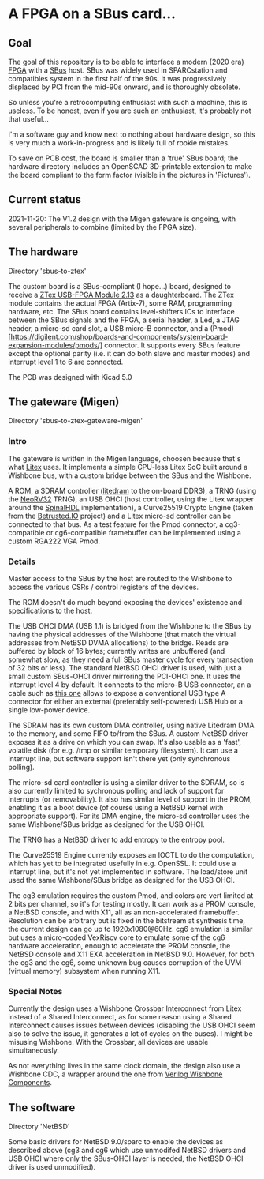 # A FPGA on a SBus card...

## Goal

The goal of this repository is to be able to interface a modern (2020 era) [FPGA](https://en.wikipedia.org/wiki/Field-programmable_gate_array) with a [SBus](https://en.wikipedia.org/wiki/SBus) host. SBus was widely used in SPARCstation and compatibles system in the first half of the 90s. It was progressively displaced by PCI from the mid-90s onward, and is thoroughly obsolete.

So unless you're a retrocomputing enthusiast with such a machine, this is useless. To be honest, even if you are such an enthusiast, it's probably not that useful...

I'm a software guy and know next to nothing about hardware design, so this is very much a work-in-progress and is likely full of rookie mistakes.

To save on PCB cost, the board is smaller than a 'true' SBus board; the hardware directory includes an OpenSCAD 3D-printable extension to make the board compliant to the form factor (visible in the pictures in 'Pictures').

## Current status

2021-11-20: The V1.2 design with the Migen gateware is ongoing, with several peripherals to combine (limited by the FPGA size).

## The hardware

Directory 'sbus-to-ztex'

The custom board is a SBus-compliant (I hope...) board, designed to receive a [ZTex USB-FPGA Module 2.13](https://www.ztex.de/usb-fpga-2/usb-fpga-2.13.e.html) as a daughterboard. The ZTex module contains the actual FPGA (Artix-7), some RAM, programming hardware, etc. The SBus board contains level-shifters ICs to interface between the SBus signals and the FPGA, a serial header, a Led, a JTAG header, a micro-sd card slot, a USB micro-B connector, and a (Pmod)[https://digilent.com/shop/boards-and-components/system-board-expansion-modules/pmods/] connector. It supports every SBus feature except the optional parity (i.e. it can do both slave and master modes) and interrupt level 1 to 6 are connected.

The PCB was designed with Kicad 5.0

## The gateware (Migen)

Directory 'sbus-to-ztex-gateware-migen'

### Intro

The gateware is written in the Migen language, choosen because that's what [Litex](https://github.com/enjoy-digital/litex/) uses.
It implements a simple CPU-less Litex SoC built around a Wishbone bus, with a custom bridge between the SBus and the Wishbone.

A ROM, a SDRAM controller ([litedram](https://github.com/enjoy-digital/litedram) to the on-board DDR3), a TRNG (using the [NeoRV32](https://github.com/stnolting/neorv32) TRNG), an USB OHCI (host controller, using the Litex wrapper around the [SpinalHDL](https://github.com/SpinalHDL/SpinalHDL) implementation), a Curve25519 Crypto Engine (taken from the [Betrusted.IO](https://betrusted.io/) project) and a Litex micro-sd controller can be connected to that bus. As a test feature for the Pmod connector, a cg3-compatible or cg6-compatible framebuffer can be implemented using a custom RGA222 VGA Pmod.

### Details

Master access to the SBus by the host are routed to the Wishbone to access the various CSRs / control registers of the devices.

The ROM doesn't do much beyond exposing the devices' existence and specifications to the host.

The USB OHCI DMA (USB 1.1) is bridged from the Wishbone to the SBus by having the physical addresses of the Wishbone (that match the virtual addresses from NetBSD DVMA allocations) to the bridge. Reads are buffered by block of 16 bytes; currently writes are unbuffered (and somewhat slow, as they need a full SBus master cycle for every transaction of 32 bits or less). The standard NetBSD OHCI driver is used, with just a small custom SBus-OHCI driver mirroring the PCI-OHCI one. It uses the interrupt level 4 by default. It connects to the micro-B USB connector, an a cable such as [this one](https://www.startech.com/en-us/cables/uusbotgra) allows to expose a conventional USB type A connector for either an external (preferably self-powered) USB Hub or a single low-power device.

The SDRAM has its own custom DMA controller, using native Litedram DMA to the memory, and some FIFO to/from the SBus. A custom NetBSD driver exposes it as a drive on which you can swap. It's also usable as a 'fast', volatile disk (for e.g. /tmp or similar temporary filesystem). It can use a interrupt line, but software support isn't there yet (only synchronous polling).

The micro-sd card controller is using a similar driver to the SDRAM, so is also currently limited to sychronous polling and lack of support for interrupts (or removability). It also has similar level of support in the PROM, enabling it as a boot device (of course using a NetBSD kernel with appropriate support). For its DMA engine, the micro-sd controller uses the same Wishbone/SBus bridge as designed for the USB OHCI.

The TRNG has a NetBSD driver to add entropy to the entropy pool.

The Curve25519 Engine currently exposes an IOCTL to do the computation, which has yet to be integrated usefully in e.g. OpenSSL. It could use a interrupt line, but it's not yet implemented in software. The load/store unit used the same Wishbone/SBus bridge as designed for the USB OHCI.

The cg3 emulation requires the custom Pmod, and colors are vert limited at 2 bits per channel, so it's for testing mostly. It can work as a PROM console, a NetBSD console, and with X11, all as an non-accelerated framebuffer. Resolution can be arbitrary but is fixed in the bitstream at synthesis time, the current design can go up to 1920x1080@60Hz. cg6 emulation is similar but uses a micro-coded VexRiscv core to emulate some of the cg6 hardware acceleration, enough to accelerate the PROM console, the NetBSD console and X11 EXA acceleration in NetBSD 9.0. However, for both the cg3 and the cg6, some unknown bug causes corruption of the UVM (virtual memory) subsystem when running X11.

### Special Notes

Currently the design uses a Wishbone Crossbar Interconnect from Litex instead of a Shared Interconnect, as for some reason using a Shared Interconnect causes issues between devices (disabling the USB OHCI seem also to solve the issue, it generates a lot of cycles on the buses). I might be misusing Wishbone. With the Crossbar, all devices are usable simultaneously.

As not everything lives in the same clock domain, the design also use a Wishbone CDC, a wrapper around the one from [Verilog Wishbone Components](https://github.com/alexforencich/verilog-wishbone).

## The software

Directory 'NetBSD'

Some basic drivers for NetBSD 9.0/sparc to enable the devices as described above (cg3 and cg6 which use unmodifed NetBSD drivers and USB OHCI where only the SBus-OHCI layer is needed, the NetBSD OHCI driver is used unmodified).

